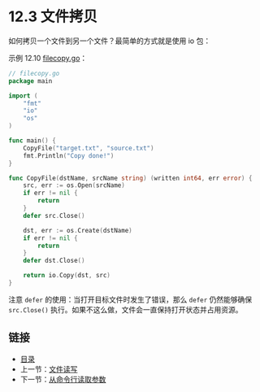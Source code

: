 # 12.3 文件拷贝

如何拷贝一个文件到另一个文件？最简单的方式就是使用 io 包：

示例 12.10 [filecopy.go](examples/chapter_12/filecopy.go)：

```go
// filecopy.go
package main

import (
    "fmt"
    "io"
    "os"
)

func main() {
    CopyFile("target.txt", "source.txt")
    fmt.Println("Copy done!")
}

func CopyFile(dstName, srcName string) (written int64, err error) {
    src, err := os.Open(srcName)
    if err != nil {
        return
    }
    defer src.Close()

    dst, err := os.Create(dstName)
    if err != nil {
        return
    }
    defer dst.Close()

    return io.Copy(dst, src)
}
```

注意 `defer` 的使用：当打开目标文件时发生了错误，那么 `defer` 仍然能够确保 `src.Close()` 执行。如果不这么做，文件会一直保持打开状态并占用资源。

## 链接

- [目录](directory.md)
- 上一节：[文件读写](12.2.md)
- 下一节：[从命令行读取参数](12.4.md)
